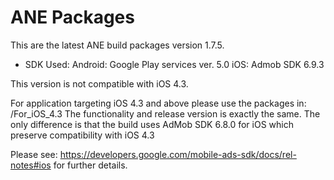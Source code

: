 ANE Packages
=========

This are the latest ANE build packages version 1.7.5.
- SDK Used:
Android: Google Play services ver. 5.0
iOS: Admob SDK 6.9.3

This version is not compatible with iOS 4.3.

For application targeting iOS 4.3 and above please use the packages in:
/For_iOS_4.3
The functionality and release version is exactly the same.
The only difference is that the build uses AdMob SDK 6.8.0 for iOS which preserve compatibility with iOS 4.3

Please see: https://developers.google.com/mobile-ads-sdk/docs/rel-notes#ios
for further details.
